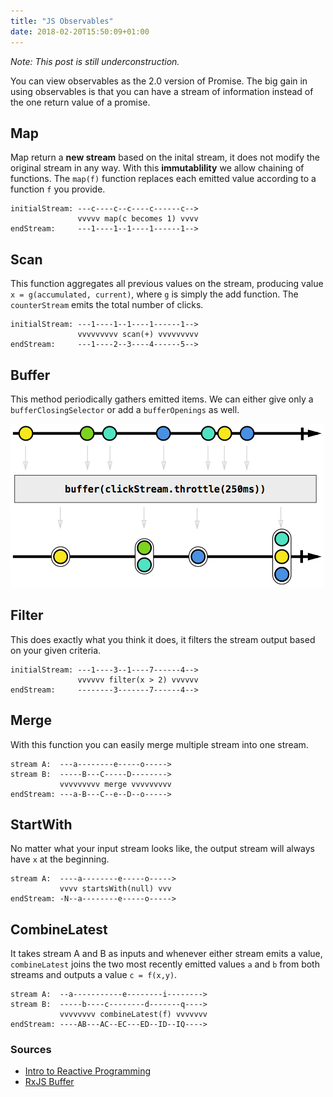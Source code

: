 ```yaml
---
title: "JS Observables"
date: 2018-02-20T15:50:09+01:00
---
```


_Note: This post is still underconstruction._

You can view observables as the 2.0 version of Promise. The big gain in using observables is that you can have a stream of information instead of the one return value of a promise.

## Map
Map return a **new stream** based on the inital stream, it does not modify the original stream in any way. With this **immutablility** we allow chaining of functions. The `map(f)` function replaces each emitted value according to a function `f` you provide.

```
initialStream: ---c----c--c----c------c-->
               vvvvv map(c becomes 1) vvvv
endStream:     ---1----1--1----1------1-->
```

## Scan
This function aggregates all previous values on the stream, producing value `x = g(accumulated, current)`, where `g` is simply the add function. The `counterStream` emits the total number of clicks.

```
initialStream: ---1----1--1----1------1-->
               vvvvvvvvv scan(+) vvvvvvvvv
endStream:     ---1----2--3----4------5-->
```

## Buffer
This method periodically gathers emitted items. We can either give only a `bufferClosingSelector` or add a `bufferOpenings` as well.

![Buffer example](/static/js-observables/buffer.png)

## Filter
This does exactly what you think it does, it filters the stream output based on your given criteria.
```
initialStream: ---1----3--1----7------4-->
               vvvvvv filter(x > 2) vvvvvv
endStream:     --------3-------7------4-->
```

## Merge
With this function you can easily merge multiple stream into one stream.
```
stream A:  ---a--------e-----o----->
stream B:  -----B---C-----D-------->
           vvvvvvvvv merge vvvvvvvvv
endStream: ---a-B---C--e--D--o----->
```

## StartWith
No matter what your input stream looks like, the output stream will always have `x` at the beginning.
```
stream A:  ----a--------e-----o----->
           vvvv startsWith(null) vvv
endStream: -N--a--------e-----o----->
```

## CombineLatest
It takes stream A and B as inputs and whenever either stream emits a value, `combineLatest` joins the two most recently emitted values `a` and `b` from both streams and outputs a value `c = f(x,y)`. 
```
stream A:  --a-----------e--------i-------->
stream B:  -----b----c--------d-------q---->
           vvvvvvvv combineLatest(f) vvvvvvv
endStream: ----AB---AC--EC---ED--ID--IQ---->
```


### Sources
- [Intro to Reactive Programming](https://gist.github.com/staltz/868e7e9bc2a7b8c1f754)
- [RxJS Buffer](https://github.com/Reactive-Extensions/RxJS/blob/master/doc/api/core/operators/buffer.md)